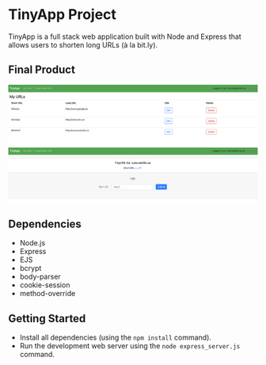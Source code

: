 # TinyApp Project

TinyApp is a full stack web application built with Node and Express that allows users to shorten long URLs (à la bit.ly).

## Final Product

!["screenshot of MyURLs page"](https://github.com/charleenmperrier/tinyapp/blob/master/docs/urls-page.png?raw=true)
!["screenshot of shortURL edit/view page"](https://github.com/charleenmperrier/tinyapp/blob/master/docs/urls-show-page.png?raw=true)

## Dependencies

- Node.js
- Express
- EJS
- bcrypt
- body-parser
- cookie-session
- method-override

## Getting Started

- Install all dependencies (using the `npm install` command).
- Run the development web server using the `node express_server.js` command.